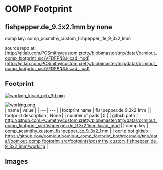 # OOMP Footprint  
## fishpepper.de_9.3x2.1mm  by none  
  
oomp key: oomp_pcsmithy_custom_fishpepper_de_9_3x2_1mm  
  
source repo at: [http://gitlab.com/PCSmithy/custom.pretty/blob/master/tmp/data//oomlout_oomp_footprint_src/VFDFPN8.kicad_mod](http://gitlab.com/PCSmithy/custom.pretty/blob/master/tmp/data//oomlout_oomp_footprint_src/VFDFPN8.kicad_mod)  
## Footprint  
  
[![working_kicad_pcb_3d.png](working_kicad_pcb_3d_600.png)](working_kicad_pcb_3d.png)  
  
[![working.png](working_600.png)](working.png)  
| name | value | 
| --- | --- | 
| footprint name | fishpepper.de_9.3x2.1mm | 
| footprint description | None | 
| number of pads | 0 | 
| github path | http://github.com/PCSmithy/custom.pretty/blob/master/tmp/data//oomlout_oomp_footprint_src/fishpepper.de_9.3x2.1mm.kicad_mod | 
| oomp key | oomp_pcsmithy_custom_fishpepper_de_9_3x2_1mm | 
| oomp bot github | https://github.com/oomlout/oomlout_oomp_footprint_bot/tree/main/tmp/data//oomlout_oomp_footprint_src/footprints/pcsmithy_custom_fishpepper_de_9_3x2_1mm/working | 
## Images  
